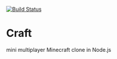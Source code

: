 [![Build Status](https://travis-ci.org/zzh8829/nodecraft.svg?branch=master)](https://travis-ci.org/zzh8829/nodecraft)

# Craft

mini multiplayer Minecraft clone in Node.js

